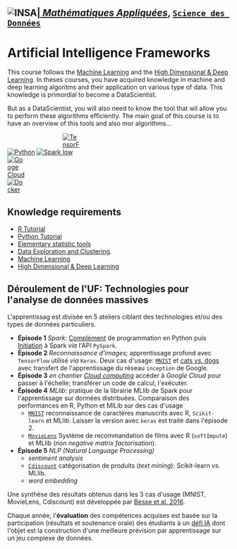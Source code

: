 ## <a href="http://www.insa-toulouse.fr/" ><img src="http://www.math.univ-toulouse.fr/~besse/Wikistat/Images/Logo_INSAvilletoulouse-RVB.png" style="float:left; max-width: 80px; display: inline" alt="INSA"/> |  [*Mathématiques Appliquées*](http://www.math.insa-toulouse.fr/fr/index.html), [`Science des Données`](http://www.math.insa-toulouse.fr/fr/enseignement.html) 

# Artificial Intelligence Frameworks

This course follows the [Machine Learning](https://github.com/wikistat/Apprentissage) and the [High Dimensional & Deep Learning](https://github.com/wikistat/High-Dimensional-Deep-Learning). In theses courses, you have acquired knowledge in machine and deep learning algoritms and their application on various type of data. This knowledge is primordial to become a DataScientist. 

But as a DataScientist, you will also need to know the tool that wil allow you to perform these algorithms efficiently.
The main goal of this course is to have an overview of this tools and also mor algorithms...

<a href="https://www.python.org/"><img src="https://upload.wikimedia.org/wikipedia/commons/thumb/f/f8/Python_logo_and_wordmark.svg/390px-Python_logo_and_wordmark.svg.png" style="max-width: 120px; display: inline" alt="Python"/></a> 
<a href="http://spark.apache.org/"><img src="https://spark.apache.org/images/spark-logo-trademark.png" style="max-width: 80px; display: inline" alt="Spark"/> </a> 
<a href="https://www.tensorflow.org/"><img src="https://avatars0.githubusercontent.com/u/15658638?s=200&v=4" style="max-width: 40px; display: inline" alt="TensorFlow"/></a>  
<a href="https://cloud.google.com/gcp/?utm_source=google&utm_medium=cpc&utm_campaign=emea-fr-all-en-dr-bkws-all-all-trial-e-gcp-1003963&utm_content=text-ad-none-any-DEV_c-CRE_167374210213-ADGP_Hybrid%20%7C%20AW%20SEM%20%7C%20BKWS%20~%20EXA_1:1_FR_EN_General_Cloud_TOP_google%20cloud%20platform-KWID_43700016295756942-kwd-26415313501-userloc_9055236&utm_term=KW_google%20cloud%20platform-ST_google%20cloud%20platform&ds_rl=1242853&ds_rl=1245734&ds_rl=1245734&gclid=EAIaIQobChMIvaa_9OmL4gIVFeaaCh3jnQIfEAAYASAAEgJyp_D_BwE"><img src="https://cloud.google.com/_static/38e39c36bd/images/cloud/cloud-logo.svg" style="max-width: 40px; display: inline" alt="Googe Cloud"/></a>  
<a href="https://www.docker.com"><img src="https://cloud.google.com/_static/38e39c36bd/images/cloud/cloud-logo.svg" style="max-width: 40px; display: inline" alt="Docker"/></a>  


## Knowledge requirements

- [R Tutorial](https://github.com/wikistat/Intro-R)
- [Python Tutorial](https://github.com/wikistat/Intro-Python)
- [Elementary statistic tools](https://github.com/wikistat/StatElem)
- [Data Exploration and Clustering](https://github.com/wikistat/Exploration). 
- [Machine Learning](https://github.com/wikistat/Apprentissage)
- [High Dimensional & Deep Learning](https://github.com/wikistat/High-Dimensional-Deep-Learning)


## Déroulement de l'UF: Technologies pour l'analyse de données massives
L'apprentissag est divisée en 5 ateliers ciblant des technologies et/ou des types de données particuliers.

- **Épisode 1** *Spark*: [Complément](https://github.com/wikistat/Intro-Python/blob/master/Cal4-PythonProg.ipynb) de programmation en Python puis [Initiation](https://github.com/wikistat/Intro-PySpark) à Spark *via* l'API `PySpark`.
- **Épisode 2** *Reconnaissance d'images*; apprentissage profond avec `TensorFlow` utilisé *via* `Keras`. Deux cas d'usage: [`MNIST`](https://github.com/wikistat/Ateliers-Big-Data/tree/master/MNIST) et [cats *vs.* dogs](https://github.com/wikistat/Ateliers-Big-Data/tree/master/CatsVSDogs) avec transfert de l'apprentissage du  réseau `inception` de Google. 
- **Épisode 3** *en chantier* [*Cloud computing*]() accéder à *Google Cloud* pour passer à l'échelle; transférer un code de calcul, l'exécuter.
- **Épisode 4** *MLlib*: pratique de la librairie MLlib de Spark pour l'apprentissage sur données distribuées. Comparaison des performances en R, Python et MlLib sur des cas d'usage
   - [`MNIST`](https://github.com/wikistat/Ateliers-Big-Data/tree/master/MNIST) reconnaissance de caractères manuscrits avec R, `Scikit-learn` et MLlib. Laisser la version avec `keras` est traité dans l'épisode 2.
   - [`MovieLens`](https://github.com/wikistat/Ateliers-Big-Data/tree/master/MovieLens) Système de recommandation de films avec R (`softImpute`) et MLlib (*non negative matrix factorisation*).
- **Épisode 5** *NLP (Natural Language Processing)*
   - *sentiment analysis*
   - [`Cdiscount`](https://github.com/wikistat/Ateliers-Big-Data/tree/master/Cdiscount) catégorisation de produits (*text mining*): Scikit-learn *vs.* MLlib.
   - *word embedding*

Une synthèse des résultats obtenus dans les 3 cas d'usage (MNIST, MovieLens, Cdiscount) est développée par [Besse et al. 2016](https://hal.archives-ouvertes.fr/hal-01350099).

Chaque année, l'**évaluation** des compétences acquises est basée sur la participation (résultats et soutenance orale) des étudiants à un [défi IA](https://defi-ia.insa-toulouse.fr/) dont l'objet est la construction d'une meilleure prévision par apprentissage sur un jeu complexe de données.



